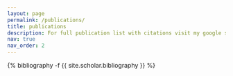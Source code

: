 ```yaml
---
layout: page
permalink: /publications/
title: publications
description: For full publication list with citations visit my google scholar profile.
nav: true
nav_order: 2
---
```

<!-- _pages/publications.md -->
<div class="publications">

{% bibliography -f {{ site.scholar.bibliography }} %}

</div>

